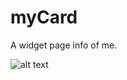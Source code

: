 # myCard

A widget page info of me.

![alt text](https://github.com/mohammedabbas2000/myCard/blob/myCard.jpg?raw=true)
